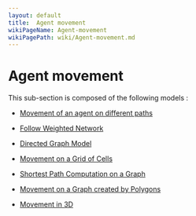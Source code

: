 ```yaml
---
layout: default
title:  Agent movement
wikiPageName: Agent-movement
wikiPagePath: wiki/Agent-movement.md
---
```


# Agent movement

This sub-section is composed of the following models :

* [ Movement of an agent on different paths](references#AgentmovementFollowPath)

* [ Follow Weighted Network](references#AgentmovementFollowWeightedNetwork(Agents))

* [ Directed Graph Model](references#AgentmovementGotoDirectedGraph)

* [ Movement on a Grid of Cells](references#AgentmovementGotoGrid)

* [ Shortest Path Computation on a Graph](references#AgentmovementGotoNetwork)

* [ Movement on a Graph created by Polygons](references#AgentmovementGotoPolygon)

* [ Movement in 3D](references#AgentmovementMoving3D)


